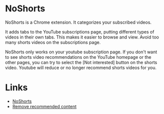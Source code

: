 # NoShorts

NoShorts is a Chrome extension. It categorizes your subscribed videos.

It adds tabs to the YouTube subscriptions page, putting different types of videos in their own tabs. This makes it easier to browse and view. Avoid too many shorts videos on the subscriptions page.

NoShorts only works on your youtube subscription page. If you don't want to see shorts video recommendations on the YouTube homepage or the other pages, you can try to select the [Not interested] button on the shorts video. Youtube will reduce or no longer recommend shorts videos for you.

# Links

- [NoShorts](https://chrome.google.com/webstore/detail/noshorts/jimhmfkkehjpmaofepnkkbdianjilihf)
- [Remove recommended content](https://support.google.com/youtube/answer/6125535)
